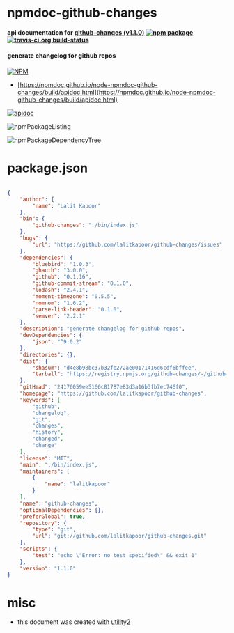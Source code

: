 # npmdoc-github-changes

#### api documentation for  [github-changes (v1.1.0)](https://github.com/lalitkapoor/github-changes)  [![npm package](https://img.shields.io/npm/v/npmdoc-github-changes.svg?style=flat-square)](https://www.npmjs.org/package/npmdoc-github-changes) [![travis-ci.org build-status](https://api.travis-ci.org/npmdoc/node-npmdoc-github-changes.svg)](https://travis-ci.org/npmdoc/node-npmdoc-github-changes)

#### generate changelog for github repos

[![NPM](https://nodei.co/npm/github-changes.png?downloads=true&downloadRank=true&stars=true)](https://www.npmjs.com/package/github-changes)

- [https://npmdoc.github.io/node-npmdoc-github-changes/build/apidoc.html](https://npmdoc.github.io/node-npmdoc-github-changes/build/apidoc.html)

[![apidoc](https://npmdoc.github.io/node-npmdoc-github-changes/build/screenCapture.buildCi.browser.%252Ftmp%252Fbuild%252Fapidoc.html.png)](https://npmdoc.github.io/node-npmdoc-github-changes/build/apidoc.html)

![npmPackageListing](https://npmdoc.github.io/node-npmdoc-github-changes/build/screenCapture.npmPackageListing.svg)

![npmPackageDependencyTree](https://npmdoc.github.io/node-npmdoc-github-changes/build/screenCapture.npmPackageDependencyTree.svg)



# package.json

```json

{
    "author": {
        "name": "Lalit Kapoor"
    },
    "bin": {
        "github-changes": "./bin/index.js"
    },
    "bugs": {
        "url": "https://github.com/lalitkapoor/github-changes/issues"
    },
    "dependencies": {
        "bluebird": "1.0.3",
        "ghauth": "3.0.0",
        "github": "0.1.16",
        "github-commit-stream": "0.1.0",
        "lodash": "2.4.1",
        "moment-timezone": "0.5.5",
        "nomnom": "1.6.2",
        "parse-link-header": "0.1.0",
        "semver": "2.2.1"
    },
    "description": "generate changelog for github repos",
    "devDependencies": {
        "json": "^9.0.2"
    },
    "directories": {},
    "dist": {
        "shasum": "d4e8b98bc37b32fe272ae00171416d6cdf6bffee",
        "tarball": "https://registry.npmjs.org/github-changes/-/github-changes-1.1.0.tgz"
    },
    "gitHead": "24176059ee5166c81787e83d3a16b3fb7ec746f0",
    "homepage": "https://github.com/lalitkapoor/github-changes",
    "keywords": [
        "github",
        "changelog",
        "git",
        "changes",
        "history",
        "changed",
        "change"
    ],
    "license": "MIT",
    "main": "./bin/index.js",
    "maintainers": [
        {
            "name": "lalitkapoor"
        }
    ],
    "name": "github-changes",
    "optionalDependencies": {},
    "preferGlobal": true,
    "repository": {
        "type": "git",
        "url": "git://github.com/lalitkapoor/github-changes.git"
    },
    "scripts": {
        "test": "echo \"Error: no test specified\" && exit 1"
    },
    "version": "1.1.0"
}
```



# misc
- this document was created with [utility2](https://github.com/kaizhu256/node-utility2)
